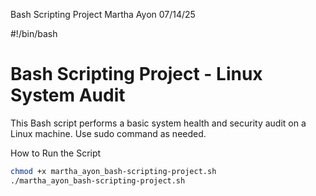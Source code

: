  Bash Scripting Project
 Martha Ayon
 07/14/25
 
#!/bin/bash

# Bash Scripting Project - Linux System Audit
This Bash script performs a basic system health and security audit on a Linux machine. Use sudo command as needed. 

 How to Run the Script

```bash
chmod +x martha_ayon_bash-scripting-project.sh
./martha_ayon_bash-scripting-project.sh
